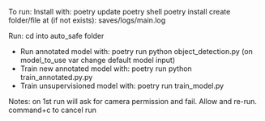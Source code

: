 To run:
Install with:
poetry update
poetry shell
poetry install
create folder/file at (if not exists): saves/logs/main.log

Run:
cd into auto_safe folder
- Run annotated model with:
poetry run python object_detection.py
(on model_to_use var change default model input)
- Train new annotated model with:
poetry run python train_annotated.py.py
- Train unsupervisioned model with:
poetry run train_model.py

Notes:
on 1st run will ask for camera permission and fail. Allow and re-run.
command+c to cancel run
